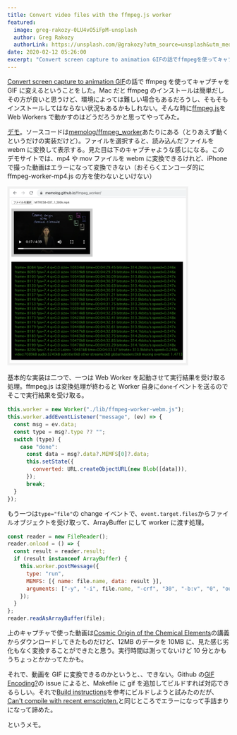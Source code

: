 ```yaml
---
title: Convert video files with the ffmpeg.js worker
featured:
  image: greg-rakozy-0LU4vO5iFpM-unsplash
  author: Greg Rakozy
  authorLink: https://unsplash.com/@grakozy?utm_source=unsplash&utm_medium=referral&utm_content=creditCopyText
date: 2020-02-12 05:26:00
excerpt: "Convert screen capture to animation GIFの話でffmpegを使ってキャプチャをGIFに変えるということをした。Macだとffmpegのインストールは簡単だしその方が良いと思うけど、環境によっては難しい場合もあるだろうし、そもそもインストールしてはならない状況もあるかもしれない。そんな時にffmpeg.jsをWeb Workersで動かすのはどうだろうかと思ってやってみた。"
---
```


[Convert screen capture to animation GIF](https://memolog.org/2020/convert-screen-capture-with-ffmpeg.html)の話で ffmpeg を使ってキャプチャを GIF に変えるということをした。Mac だと ffmpeg のインストールは簡単だしその方が良いと思うけど、環境によっては難しい場合もあるだろうし、そもそもインストールしてはならない状況もあるかもしれない。そんな時に[ffmpeg.js](https://github.com/Kagami/ffmpeg.js)を Web Workers で動かすのはどうだろうかと思ってやってみた。

[デモ](https://memolog.github.io/ffmpeg_worker/)。ソースコードは[memolog/ffmpeg_worker](https://github.com/memolog/ffmpeg_worker/blob/master/src/browser/ts/app/app.tsx)あたりにある（とりあえず動くというだけの実装だけど）。ファイルを選択すると、読み込んだファイルを webm に変換して表示する。見た目は下のキャプチャような感じになる。このデモサイトでは、mp4 や mov ファイルを webm に変換できるけれど、iPhone で撮った動画はエラーになって変換できない（おそらくエンコーダ的に ffmpeg-worker-mp4.js の方を使わないといけない）

<img src="/assets/images/screen_ffmpegjs.png" width="400" style="border:5px solid #f0f0f0" />

基本的な実装は二つで、一つは Web Worker を起動させて実行結果を受け取る処理。ffmpeg.js は変換処理が終わると Worker 自身に`done`イベントを送るのでそこで実行結果を受け取る。

```javascript
this.worker = new Worker("./lib/ffmpeg-worker-webm.js");
this.worker.addEventListener("message", (ev) => {
  const msg = ev.data;
  const type = msg?.type ?? "";
  switch (type) {
    case "done":
      const data = msg?.data?.MEMFS[0]?.data;
      this.setState({
        converted: URL.createObjectURL(new Blob([data])),
      });
      break;
  }
});
```

もう一つは`type="file"`の change イベントで、`event.target.files`からファイルオブジェクトを受け取って、ArrayBuffer にして worker に渡す処理。

```javascript
const reader = new FileReader();
reader.onload = () => {
  const result = reader.result;
  if (result instanceof ArrayBuffer) {
    this.worker.postMessage({
      type: "run",
      MEMFS: [{ name: file.name, data: result }],
      arguments: ["-y", "-i", file.name, "-crf", "30", "-b:v", "0", "out.webm"],
    });
  }
};
reader.readAsArrayBuffer(file);
```

上のキャプチャで使った動画は[Cosmic Origin of the Chemical Elements](https://ocw.mit.edu/resources/res-8-007-cosmic-origin-of-the-chemical-elements-fall-2019/Videos/episode1/)の講義からダウンロードしてきたものだけど、12MB のデータを 10MB に、見た感じ劣化もなく変換することができたと思う。実行時間は測ってないけど 10 分とかもうちょっとかかってたかも。

それで、動画を GIF に変換できるのかというと、、できない。Github の[GIF Encoding?](https://github.com/Kagami/ffmpeg.js/issues/66)の issue によると、Makefile に gif を追加してビルドすれば対応できるらしい。それで[Build instructions](https://github.com/Kagami/ffmpeg.js#build-instructions)を参考にビルドしようと試みたのだが、[Can't compile with recent emscripten.](https://github.com/Kagami/ffmpeg.js/issues/85)と同じところでエラーになって手詰まりになって諦めた。

というメモ。
